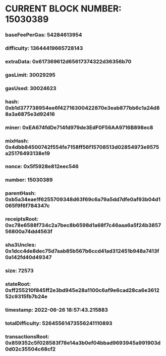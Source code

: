 # CURRENT BLOCK NUMBER: 15030389

### baseFeePerGas: 54284613954
### difficulty: 13644419665728143
### extraData: 0x617369612d65617374322d36356b70
### gasLimit: 30029295
### gasUsed: 30024623
### hash: 0xb1d377738954ee6f42716300422870e3eab877bb6c1a24d88a3a6875e3d92416
### miner: 0xEA674fdDe714fd979de3EdF0F56AA9716B898ec8
### mixHash: 0x4dbb84500742f554fe7158ff56f15708513d02854973e9575a25176493138e19
### nonce: 0x5f5928e812eec546
### number: 15030389
### parentHash: 0xb5a34eae1f6255709348d63f69c6a79a5dd7dfe0af93b04d1065f9f6f784347c
### receiptsRoot: 0xc78e6588f734c2a7bec8b6598d1a68f7c46aaa6a5f24b385756800a74dd4563f
### sha3Uncles: 0x1dcc4de8dec75d7aab85b567b6ccd41ad312451b948a7413f0a142fd40d49347
### size: 72573
### stateRoot: 0xff255210f845ff2e3bd945e28a1100c6af9e6cad28ca6e361252c9315fb7b24e
### timestamp: 2022-06-26 18:57:43.215883
### totalDifficulty: 52645561473556241110893
### transactionsRoot: 0x859352c5f028583f78e14a3b0ef04bbad9693945a991903d0d02c35504c68cf2
